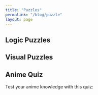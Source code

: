 ```yaml
---
title: "Puzzles"
permalink: "/blog/puzzle"
layout: page
---
```


## Logic Puzzles

<!-- Add your logic puzzles here -->

## Visual Puzzles

<!-- Add your visual puzzles here -->

## Anime Quiz

Test your anime knowledge with this quiz:

<div id="anime-quiz"></div>

<script>
  const quizContainer = document.getElementById('anime-quiz');

  fetch('https://opentdb.com/api.php?amount=5&category=17')
    .then(response => response.json())
    .then(data => {
      const questions = data.results;
      let quizHTML = '';

      questions.forEach((question, index) => {
        const options = [...question.incorrect_answers, question.correct_answer];
        options.sort(() => Math.random() - 0.5); // Shuffle the options

        quizHTML += `
          <div class="quiz-question">
            <p>${question.question}</p>
            <ul class="quiz-options">
              ${options.map((option, optionIndex) => `
                <li data-correct="${option === question.correct_answer ? 'true' : 'false'}">${option}</li>
              `).join('')}
            </ul>
            <p class="quiz-feedback"></p>
          </div>
        `;
      });

      quizContainer.innerHTML = quizHTML;

      // Attach click event to options
      const optionElements = document.querySelectorAll('.quiz-options li');
      optionElements.forEach(option => {
        option.addEventListener('click', function() {
          const correct = this.getAttribute('data-correct') === 'true';
          const feedback = this.parentElement.nextElementSibling;
          feedback.textContent = correct ? 'Correct!' : 'Incorrect!';
          feedback.style.color = correct ? 'green' : 'red';

          optionElements.forEach(elem => {
            elem.style.pointerEvents = 'none'; // Disable further clicks
            if (elem.getAttribute('data-correct') === 'true') {
              elem.style.color = 'green';
            }
          });
        });
      });
    })
    .catch(error => {
      console.error('Error fetching quiz:', error);
    });
</script>

<style>
  .quiz-options li {
    cursor: pointer;
  }
</style>

